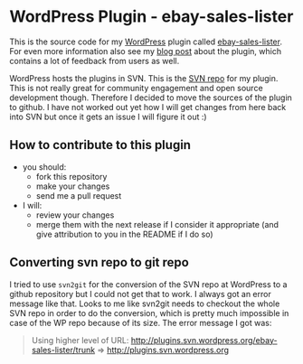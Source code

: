 # WordPress Plugin - ebay-sales-lister

This is the source code for my [WordPress](http://wordpress.org) plugin called [ebay-sales-lister](http://wordpress.org/extend/plugins/ebay-sales-lister/). For even more information also see my [blog post](http://blog.airness.de/2007/05/01/wordpress-plugin-ebay-sales-lister/) about the plugin, which contains a lot of feedback from users as well.

WordPress hosts the plugins in SVN. This is the [SVN repo](http://svn.wp-plugins.org/ebay-sales-lister/) for my plugin. This is not really great for community engagement and open source development though. Therefore I decided to move the sources of the plugin to github. I have not worked out yet how I will get changes from here back into SVN but once it gets an issue I will figure it out :)

## How to contribute to this plugin

* you should:
	* fork this repository
	* make your changes
	* send me a pull request
* I will:
	* review your changes
	* merge them with the next release if I consider it appropriate (and give attribution to you in the README if I do so)


## Converting svn repo to git repo

I tried to use `svn2git` for the conversion of the SVN repo at WordPress to a github repository but I could not get that to work. I always got an error message like that. Looks to me like svn2git needs to checkout the whole SVN repo in order to do the conversion, which is pretty much impossible in case of the WP repo because of its size. The error message I got was:

> Using higher level of URL: http://plugins.svn.wordpress.org/ebay-sales-lister/trunk => http://plugins.svn.wordpress.org
